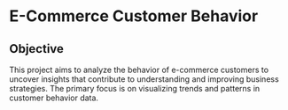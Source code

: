 # E-Commerce Customer Behavior
## Objective

This project aims to analyze the behavior of e-commerce customers to uncover insights that contribute to understanding and improving business strategies. The primary focus is on visualizing trends and patterns in customer behavior data.
